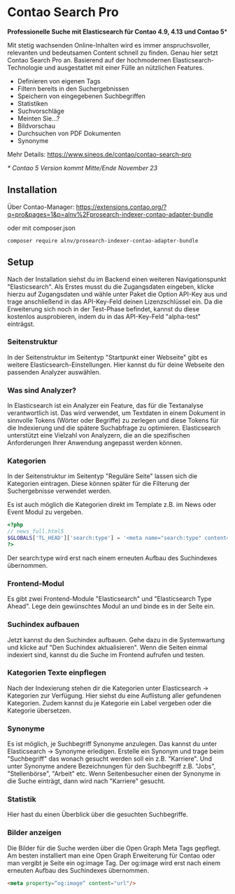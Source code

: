 # Contao Search Pro

**Professionelle Suche mit Elasticsearch für Contao 4.9, 4.13 und Contao 5***

Mit stetig wachsenden Online-Inhalten wird es immer anspruchsvoller, relevanten und bedeutsamen Content schnell zu finden. Genau hier setzt Contao Search Pro an. Basierend auf der hochmodernen Elasticsearch-Technologie und ausgestattet mit einer Fülle an nützlichen Features.

- Definieren von eigenen Tags
- Filtern bereits in den Suchergebnissen
- Speichern von eingegebenen Suchbegriffen
- Statistiken
- Suchvorschläge
- Meinten Sie…?
- Bildvorschau
- Durchsuchen von PDF Dokumenten
- Synonyme

Mehr Details: https://www.sineos.de/contao/contao-search-pro

_* Contao 5 Version kommt Mitte/Ende November 23_

## Installation

Über Contao-Manager: https://extensions.contao.org/?q=pro&pages=1&p=alnv%2Fprosearch-indexer-contao-adapter-bundle

oder mit composer.json

``
composer require alnv/prosearch-indexer-contao-adapter-bundle
``

## Setup

Nach der Installation siehst du im Backend einen weiteren Navigationspunkt "Elasticsearch".  Als Erstes musst du die Zugangsdaten eingeben, klicke hierzu auf Zugangsdaten und wähle unter Paket die Option API-Key aus und trage anschließend in das API-Key-Feld deinen Lizenzschlüssel ein.
Da die Erweiterung sich noch in der Test-Phase befindet, kannst du diese kostenlos ausprobieren, indem du in das API-Key-Feld "alpha-test" einträgst.

### Seitenstruktur

In der Seitenstruktur im Seitentyp "Startpunkt einer Webseite" gibt es weitere Elasticsearch-Einstellungen. Hier kannst du für deine Webseite den passenden Analyzer auswählen.

### Was sind Analyzer?

In Elasticsearch ist ein Analyzer ein Feature, das für die Textanalyse verantwortlich ist. Das wird verwendet, um Textdaten in einem Dokument in sinnvolle Tokens (Wörter oder Begriffe) zu zerlegen und diese Tokens für die Indexierung und die spätere Suchabfrage zu optimieren. Elasticsearch unterstützt eine Vielzahl von Analyzern, die an die spezifischen Anforderungen Ihrer Anwendung angepasst werden können.

### Kategorien

In der Seitenstruktur im Seitentyp "Reguläre Seite" lassen sich die Kategorien eintragen. Diese können später für die Filterung der Suchergebnisse verwendet werden. 

Es ist auch möglich die Kategorien direkt im Template z.B. im News oder Event Modul zu vergeben.

``` php
<?php
// news_full.html5
$GLOBALS['TL_HEAD']['search:type'] = '<meta name="search:type" content="news"/>';
?>
```

Der search:type wird erst nach einem erneuten Aufbau des Suchindexes übernommen.

### Frontend-Modul

Es gibt zwei Frontend-Module "Elasticsearch" und "Elasticsearch Type Ahead". Lege dein gewünschtes Modul an und binde es in der Seite ein.

### Suchindex aufbauen

Jetzt kannst du den Suchindex aufbauen. Gehe dazu in die Systemwartung und klicke auf "Den Suchindex aktualisieren". Wenn die Seiten einmal indexiert sind, kannst du die Suche im Frontend aufrufen und testen.

### Kategorien Texte einpflegen

Nach der Indexierung stehen dir die Kategorien unter Elasticsearch → Kategorien zur Verfügung. Hier siehst du eine Auflistung aller gefundenen Kategorien. Zudem kannst du je Kategorie ein Label vergeben oder die Kategorie übersetzen.

### Synonyme

Es ist möglich, je Suchbegriff Synonyme anzulegen. Das kannst du unter Elasticsearch → Synonyme erledigen. Erstelle ein Synonym und trage beim "Suchbegriff" das wonach gesucht werden soll ein z.B. "Karriere". Und unter Synonyme andere Bezeichnungen für den Suchbegriff z.B. "Jobs", "Stellenbörse", "Arbeit" etc. Wenn Seitenbesucher einen der Synonyme in die Suche einträgt, dann wird nach "Karriere" gesucht.

### Statistik

Hier hast du einen Überblick über die gesuchten Suchbegriffe.

### Bilder anzeigen

Die Bilder für die Suche werden über die Open Graph Meta Tags gepflegt. Am besten installiert man eine Open Graph Erweiterung für Contao oder man vergibt je Seite ein og:image Tag. Der og:image wird erst nach einem erneuten Aufbau des Suchindexes übernommen.

``` html
<meta property=“og:image“ content="url"/>
```

